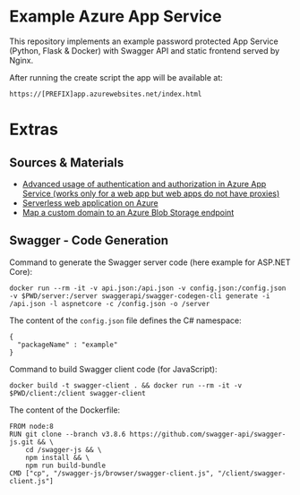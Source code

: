 # Example Azure App Service

This repository implements an example password protected App Service (Python, Flask & Docker) with Swagger API and static frontend served by Nginx.

After running the create script the app will be available at:

    https://[PREFIX]app.azurewebsites.net/index.html


# Extras

## Sources & Materials

* [Advanced usage of authentication and authorization in Azure App Service (works only for a web app but web apps do not have proxies)](https://docs.microsoft.com/en-us/azure/app-service/app-service-authentication-how-to)
* [Serverless web application on Azure](https://docs.microsoft.com/en-us/azure/architecture/reference-architectures/serverless/web-app)
* [Map a custom domain to an Azure Blob Storage endpoint](https://docs.microsoft.com/en-us/azure/storage/blobs/storage-custom-domain-name)

## Swagger - Code Generation

Command to generate the Swagger server code (here example for ASP.NET Core):

    docker run --rm -it -v api.json:/api.json -v config.json:/config.json -v $PWD/server:/server swaggerapi/swagger-codegen-cli generate -i /api.json -l aspnetcore -c /config.json -o /server

The content of the `config.json` file defines the C# namespace:

    {
      "packageName" : "example"
    }

Command to build Swagger client code (for JavaScript):

    docker build -t swagger-client . && docker run --rm -it -v $PWD/client:/client swagger-client

The content of the Dockerfile:

    FROM node:8
    RUN git clone --branch v3.8.6 https://github.com/swagger-api/swagger-js.git && \
        cd /swagger-js && \
        npm install && \
        npm run build-bundle
    CMD ["cp", "/swagger-js/browser/swagger-client.js", "/client/swagger-client.js"]
